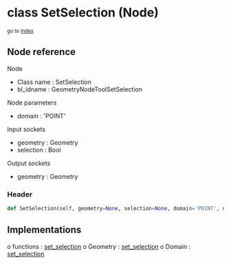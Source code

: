 # class SetSelection (Node)

<sub>go to [index](/docs/index.md)</sub>

## Node reference

Node
 - Class name : SetSelection
 - bl_idname : GeometryNodeToolSetSelection

Node parameters
 - domain : 'POINT'

Input sockets
 - geometry : Geometry
 - selection : Bool

Output sockets
 - geometry : Geometry

### Header

``` python
def SetSelection(self, geometry=None, selection=None, domain='POINT', node_label=None, node_color=None):
```

## Implementations

o functions : [set_selection](/docs/GeoNodes_classes/set_selection.md)
o Geometry : [set_selection](#set_selection) 
o Domain : [set_selection](#set_selection) 

